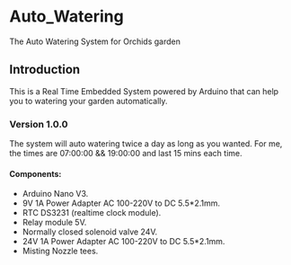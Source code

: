# Auto_Watering
The Auto Watering System for Orchids garden
## Introduction
This is a Real Time Embedded System powered by Arduino that can help you to watering your garden automatically.
### Version 1.0.0
The system will auto watering twice a day as long as you wanted.
For me, the times are 07:00:00 && 19:00:00 and last 15 mins each time.
#### Components:
- Arduino Nano V3.
- 9V 1A Power Adapter AC 100-220V to DC 5.5*2.1mm.
- RTC DS3231 (realtime clock module).
- Relay module 5V.
- Normally closed solenoid valve 24V.
- 24V 1A Power Adapter AC 100-220V to DC 5.5*2.1mm.
- Misting Nozzle tees.
